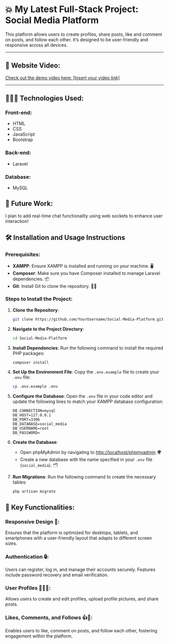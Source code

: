 # 💥 My Latest Full-Stack Project: Social Media Platform

This platform allows users to create profiles, share posts, like and comment on posts, and follow each other. It’s designed to be user-friendly and responsive across all devices.

---

## 🎥 Website Video:
[Check out the demo video here: [Insert your video link]](https://github.com/user-attachments/assets/43c89210-b640-4ae3-95ee-0f3c2a000b1e)

---

## 👩🏻‍💻 Technologies Used:

### Front-end:
- HTML
- CSS
- JavaScript
- Bootstrap

### Back-end:
- Laravel

### Database:
- MySQL

## 🔮 Future Work:
I plan to add real-time chat functionality using web sockets to enhance user interaction!



## 🛠️ Installation and Usage Instructions

### Prerequisites:
- **XAMPP**: Ensure XAMPP is installed and running on your machine. 🖥️
- **Composer**: Make sure you have Composer installed to manage Laravel dependencies. 📦
- **Git**: Install Git to clone the repository. 🧑‍💻

### Steps to Install the Project:

1. **Clone the Repository**:
    ```bash
    git clone https://github.com/YourUsername/Social-Media-Platform.git
    ```
   
2. **Navigate to the Project Directory**:
    ```bash
    cd Social-Media-Platform
    ```

3. **Install Dependencies**:
    Run the following command to install the required PHP packages:
    ```bash
    composer install
    ```

4. **Set Up the Environment File**:
    Copy the `.env.example` file to create your `.env` file:
    ```bash
    cp .env.example .env
    ```

5. **Configure the Database**:
    Open the `.env` file in your code editor and update the following lines to match your XAMPP database configuration:
    ```
    DB_CONNECTION=mysql
    DB_HOST=127.0.0.1
    DB_PORT=3306
    DB_DATABASE=social_media
    DB_USERNAME=root
    DB_PASSWORD=
    ```

6. **Create the Database**:
    - Open phpMyAdmin by navigating to [http://localhost/phpmyadmin](http://localhost/phpmyadmin) 🌍
    - Create a new database with the name specified in your `.env` file (`social_media`). 🗂️

7. **Run Migrations**:
    Run the following command to create the necessary tables:
    ```bash
    php artisan migrate
    ```


## 🔑 Key Functionalities:

### Responsive Design 📱:
Ensures that the platform is optimized for desktops, tablets, and smartphones with a user-friendly layout that adapts to different screen sizes.

### Authentication 🔒:
Users can register, log in, and manage their accounts securely. Features include password recovery and email verification.

### User Profiles 🧑‍🤝‍🧑:
Allows users to create and edit profiles, upload profile pictures, and share posts.

### Likes, Comments, and Follows 👍💬:
Enables users to like, comment on posts, and follow each other, fostering engagement within the platform.
